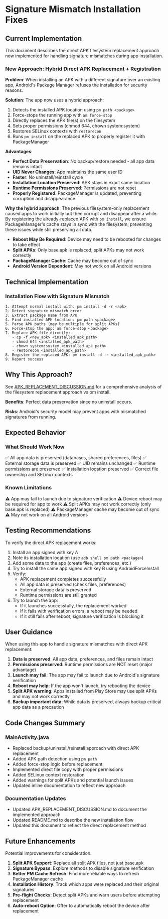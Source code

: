 # Signature Mismatch Installation Fixes

## Current Implementation

This document describes the direct APK filesystem replacement approach now implemented for handling signature mismatches during app installation.

### New Approach: Hybrid Direct APK Replacement + Registration

**Problem**: When installing an APK with a different signature over an existing app, Android's Package Manager refuses the installation for security reasons.

**Solution**: The app now uses a hybrid approach:
1. Detects the installed APK location using `pm path <package>`
2. Force-stops the running app with `am force-stop`
3. Directly replaces the APK file(s) on the filesystem
4. Sets proper permissions (chmod 644, chown system:system)
5. Restores SELinux contexts with `restorecon`
6. Runs `pm install` on the replaced APK to properly register it with PackageManager

**Advantages**:
- **Perfect Data Preservation**: No backup/restore needed - all app data remains intact
- **UID Never Changes**: App maintains the same user ID
- **Faster**: No uninstall/reinstall cycle
- **Installation Location Preserved**: APK stays in exact same location
- **Runtime Permissions Preserved**: Permissions are not reset
- **Properly Registered**: PackageManager is updated, preventing corruption and disappearance

**Why the hybrid approach**:
The previous filesystem-only replacement caused apps to work initially but then corrupt and disappear after a while. By registering the already-replaced APK with `pm install`, we ensure PackageManager's cache stays in sync with the filesystem, preventing these issues while still preserving all data.
- **Reboot May Be Required**: Device may need to be rebooted for changes to take effect
- **Split APKs**: Only base.apk is replaced; split APKs may not work correctly
- **PackageManager Cache**: Cache may become out of sync
- **Android Version Dependent**: May not work on all Android versions

## Technical Implementation

### Installation Flow with Signature Mismatch

```
1. Attempt normal install with: pm install -d -r <apk>
2. Detect signature mismatch error
3. Extract package name from APK
4. Find installed APK location: pm path <package>
5. Parse APK paths (may be multiple for split APKs)
6. Force-stop the app: am force-stop <package>
7. Replace APK file directly:
   - cp -f <new_apk> <installed_apk_path>
   - chmod 644 <installed_apk_path>
   - chown system:system <installed_apk_path>
   - restorecon <installed_apk_path>
8. Register the replaced APK: pm install -d -r <installed_apk_path>
9. Report success
```

## Why This Approach?

See [APK_REPLACEMENT_DISCUSSION.md](APK_REPLACEMENT_DISCUSSION.md) for a comprehensive analysis of the filesystem replacement approach vs pm install.

**Benefits**: Perfect data preservation since no uninstall occurs.

**Risks**: Android's security model may prevent apps with mismatched signatures from running.

## Expected Behavior

### What Should Work Now
✅ All app data is preserved (databases, shared preferences, files)
✅ External storage data is preserved
✅ UID remains unchanged
✅ Runtime permissions are preserved
✅ Installation location preserved
✅ Correct file ownership and SELinux contexts

### Known Limitations
⚠️ App may fail to launch due to signature verification
⚠️ Device reboot may be required for app to work
⚠️ Split APKs may not work correctly (only base.apk is replaced)
⚠️ PackageManager cache may become out of sync
⚠️ May not work on all Android versions

## Testing Recommendations

To verify the direct APK replacement works:

1. Install an app signed with key A
2. Note its installation location (use `adb shell pm path <package>`)
3. Add some data to the app (create files, preferences, etc.)
4. Try to install the same app signed with key B using AndroidForceInstall
5. Verify:
   - APK replacement completes successfully
   - All app data is preserved (check files, preferences)
   - External storage data is preserved
   - Runtime permissions are still granted
6. Try to launch the app:
   - If it launches successfully, the replacement worked
   - If it fails with verification errors, a reboot may be needed
   - If it still fails after reboot, signature verification is blocking it

## User Guidance

When using this app to handle signature mismatches with direct APK replacement:

1. **Data is preserved**: All app data, preferences, and files remain intact
2. **Permissions preserved**: Runtime permissions are NOT reset (major advantage)
3. **Launch may fail**: The app may fail to launch due to Android's signature verification
4. **Reboot may help**: If the app won't launch, try rebooting the device
5. **Split APK warning**: Apps installed from Play Store may use split APKs and may not work correctly
6. **Backup important data**: While data is preserved, always backup critical app data as a precaution

## Code Changes Summary

### MainActivity.java
- Replaced backup/uninstall/reinstall approach with direct APK replacement
- Added APK path detection using `pm path`
- Added force-stop logic before replacement
- Implemented direct file copy with proper permissions
- Added SELinux context restoration
- Added warnings for split APKs and potential launch issues
- Updated inline documentation to reflect new approach

### Documentation Updates
- Updated APK_REPLACEMENT_DISCUSSION.md to document the implemented approach
- Updated README.md to describe the new installation flow
- Updated this document to reflect the direct replacement method

## Future Enhancements

Potential improvements for consideration:

1. **Split APK Support**: Replace all split APK files, not just base.apk
2. **Signature Bypass**: Explore methods to disable signature verification
3. **Better PM Cache Refresh**: Find more reliable ways to refresh PackageManager cache
4. **Installation History**: Track which apps were replaced and their original signatures
5. **Pre-flight Checks**: Detect split APKs and warn users before attempting replacement
6. **Auto-reboot Option**: Offer to automatically reboot the device after replacement
